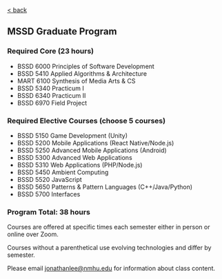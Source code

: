 [< back](https://nmhu-ssd.github.io)

## MSSD Graduate Program

### Required Core (23 hours)

- BSSD 6000 Principles of Software Development
- BSSD 5410 Applied Algorithms & Architecture
- MART 6100 Synthesis of Media Arts & CS
- BSSD 5340 Practicum I
- BSSD 6340 Practicum II
- BSSD 6970 Field Project

### Required Elective Courses (choose 5 courses)
- BSSD 5150 Game Development (Unity)
- BSSD 5200 Mobile Applications (React Native/Node.js)
- BSSD 5250 Advanced Mobile Applications (Android)
- BSSD 5300 Advanced Web Applications
- BSSD 5310 Web Applications (PHP/Node.js)
- BSSD 5450 Ambient Computing
- BSSD 5520 JavaScript
- BSSD 5650 Patterns & Pattern Languages (C++/Java/Python)
- BSSD 5700 Interfaces

### Program Total: 38 hours

Courses are offered at specific times each semester either in person or online over Zoom.

Courses without a parenthetical use evolving technologies and differ by semester.

Please email [jonathanlee@nmhu.edu](mailto:jonathanlee@nmhu.edu) for information about class content.

